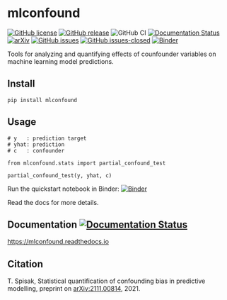 # mlconfound
[![GitHub license](https://img.shields.io/github/license/pni-lab/mlconfound.svg)](https://github.com/pni-lab/mlconfound/blob/master/LICENSE)
[![GitHub release](https://img.shields.io/github/release/pni-lab/mlconfound.svg)](https://github.com/pni-lab/mlconfound/releases/)
![GitHub CI](https://github.com/pni-lab/mlconfound/actions/workflows/ci.yml/badge.svg)
[![Documentation Status](https://readthedocs.org/projects/mlconfound/badge/?version=latest)](https://mlconfound.readthedocs.io/en/latest/?badge=latest)
[![arXiv](https://img.shields.io/badge/arXiv-2111.00814-<COLOR>.svg)](https://arxiv.org/abs/2111.00814)
[![GitHub issues](https://img.shields.io/github/issues/pni-lab/mlconfound.svg)](https://GitHub.com/pni-lab/mlconfound/issues/)
[![GitHub issues-closed](https://img.shields.io/github/issues-closed/pni-lab/mlconfound.svg)](https://GitHub.com/pni-lab/mlconfound/issues?q=is%3Aissue+is%3Aclosed)
[![Binder](https://mybinder.org/badge_logo.svg)](https://mybinder.org/v2/gh/pni-lab/mlconfound/master?labpath=notebooks%2Fquickstart.ipynb)

Tools for analyzing and quantifying effects of counfounder variables on machine learning model predictions.
## Install
````
pip install mlconfound
````

## Usage

````
# y   : prediction target
# yhat: prediction
# c   : confounder

from mlconfound.stats import partial_confound_test

partial_confound_test(y, yhat, c)
````

Run the quickstart notebook in Binder: [![Binder](https://mybinder.org/badge_logo.svg)](https://mybinder.org/v2/gh/pni-lab/mlconfound/master?labpath=notebooks%2Fquickstart.ipynb)

Read the docs for more details.

## Documentation [![Documentation Status](https://readthedocs.org/projects/mlconfound/badge/?version=latest)](https://mlconfound.readthedocs.io/en/latest/?badge=latest)
https://mlconfound.readthedocs.io

## Citation
T. Spisak, Statistical quantification of confounding bias in predictive modelling, preprint on [arXiv:2111.00814](http://arxiv-export-lb.library.cornell.edu/abs/2111.00814), 2021.
